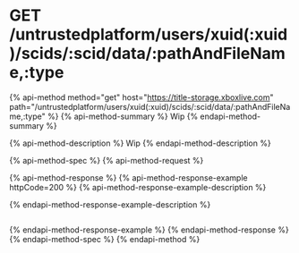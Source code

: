 # GET /untrustedplatform/users/xuid(:xuid)/scids/:scid/data/:pathAndFileName,:type

{% api-method method="get" host="https://title-storage.xboxlive.com" path="/untrustedplatform/users/xuid(:xuid)/scids/:scid/data/:pathAndFileName,:type" %}
{% api-method-summary %}
Wip
{% endapi-method-summary %}

{% api-method-description %}
Wip
{% endapi-method-description %}

{% api-method-spec %}
{% api-method-request %}

{% api-method-response %}
{% api-method-response-example httpCode=200 %}
{% api-method-response-example-description %}

{% endapi-method-response-example-description %}
```

```
{% endapi-method-response-example %}
{% endapi-method-response %}
{% endapi-method-spec %}
{% endapi-method %}
